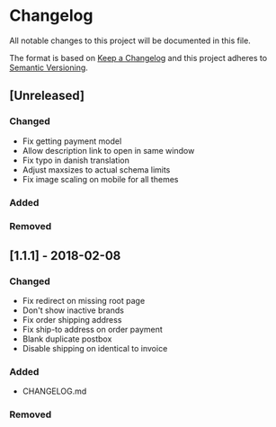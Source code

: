 # Changelog
All notable changes to this project will be documented in this file.

The format is based on [Keep a Changelog](http://keepachangelog.com/en/1.0.0/)
and this project adheres to [Semantic Versioning](http://semver.org/spec/v2.0.0.html).

## [Unreleased]
### Changed
- Fix getting payment model
- Allow description link to open in same window
- Fix typo in danish translation
- Adjust maxsizes to actual schema limits
- Fix image scaling on mobile for all themes 

### Added

### Removed

## [1.1.1] - 2018-02-08
### Changed
- Fix redirect on missing root page
- Don't show inactive brands
- Fix order shipping address
- Fix ship-to address on order payment
- Blank duplicate postbox
- Disable shipping on identical to invoice

### Added
- CHANGELOG.md

### Removed
